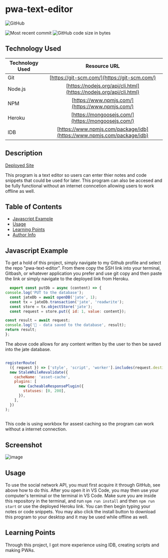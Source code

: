 # pwa-text-editor

  ![GitHub](https://img.shields.io/github/license/pra18apr/pwa-text-editor?style=plastic)
  
  ![Most recent commit](https://img.shields.io/github/last-commit/pra18apr/pwa-text-editor)
  ![GitHub code size in bytes](https://img.shields.io/github/languages/code-size/pra18apr/pwa-text-editor)

## Technology Used 

| Technology Used         | Resource URL           | 
| ------------- |:-------------:| 
| Git | [https://git-scm.com/](https://git-scm.com/)     | 
| Node.js | [https://nodejs.org/api/cli.html](https://nodejs.org/api/cli.html)   |
| NPM | [https://www.npmjs.com/](https://www.npmjs.com/)   |
| Heroku | [https://mongoosejs.com/](https://mongoosejs.com/)   |
| IDB | [https://www.npmjs.com/package/idb](https://www.npmjs.com/package/idb)   |


## Description 

[Deployed Site](https://peaceful-waters-96328.herokuapp.com/)

This program is a text editor so users can enter thier notes and code snippets that could be used for later. This program can also be accesed and be fully functional without an internet conncetion allowing users to work offline as well.




## Table of Contents 

* [Javascript Example](#javascript-example)
* [Usage](#usage)
* [Learning Points](#learning-points)
* [Author Info](#author-info)



## Javascript Example

To get a hold of this project, simply navigate to my Github profile and select the repo "pwa-text-editor". From there copy the SSH link into your terminal, Gitbash, or whatever application you prefer and use git copy and then paste the link or simply navigate to the deployed link from Heroku.


```javascript
  export const putDb = async (content) => {
console.log('PUT to the database');
  const jateDb = await openDB('jate', 1);
  const tx = jateDb.transaction('jate', 'readwrite');
  const store = tx.objectStore('jate');
  const request = store.put({ id: 1, value: content});

const result = await request;
console.log('🚀 - data saved to the database', result);
return result;
};

```

The above code allows for any content written by the user to then be saved into the jate database.

```javascript

registerRoute(
  ({ request }) => ['style', 'script', 'worker'].includes(request.destination),
  new StaleWhileRevalidate({
    cacheName: 'asset-cache',
    plugins: [
      new CacheableResponsePlugin({
        statuses: [0, 200],
      }),
    ],
  })
);
  
```

This code is using workbox for assest caching so the program can work without a internet connection.

## Screenshot

![image](https://github.com/pra18apr/pwa-text-editor/assets/130611291/79b0a007-4a20-4bc5-a086-5bb402ebc228)


## Usage 
To use the social network API, you must first acquire it through GitHub, see above how to do this. After you open it in VS Code, you may then use your computer's terminal or the terminal in VS Code. Make sure you are inside this repository in the terminal, and run `npm run install` and then `npm run start` or use the deployed Heroku link. You can then begin typing your notes or code snippets. You may also click the install button to download this program to your desktop and it may be used while offline as well.


## Learning Points 


Through this project, I got more experience using IDB, creating scripts and making PWAs. 
